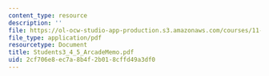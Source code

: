 ```yaml
---
content_type: resource
description: ''
file: https://ol-ocw-studio-app-production.s3.amazonaws.com/courses/11-947-race-immigration-and-planning-spring-2005/2cf706e8ec7a8b4f2b018cffd49a3df0_Students3_4_5_ArcadeMemo.pdf
file_type: application/pdf
resourcetype: Document
title: Students3_4_5_ArcadeMemo.pdf
uid: 2cf706e8-ec7a-8b4f-2b01-8cffd49a3df0
---
```

